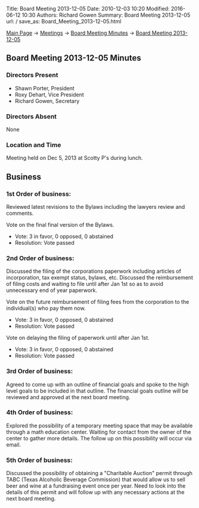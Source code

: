 Title: Board Meeting 2013-12-05
Date: 2010-12-03 10:20
Modified: 2016-06-12 10:30
Authors: Richard Gowen
Summary: Board Meeting 2013-12-05
url: /
save_as: Board_Meeting_2013-12-05.html

[Main Page](index.html) -\> [Meetings](Meetings.html)
-\> [Board Meeting Minutes](Board_Meeting_Minutes.html) -\> [Board Meeting 2013-12-05](Board_Meeting_2013-12-05.html)

Board Meeting 2013-12-05 Minutes
--------------------------------

### Directors Present

-   Shawn Porter, President
-   Roxy Dehart, Vice President
-   Richard Gowen, Secretary

### Directors Absent

None

### Location and Time

Meeting held on Dec 5, 2013 at Scotty P&#39;s during lunch.

Business
--------

### 1st Order of business:

Reviewed latest revisions to the Bylaws including the lawyers review and
comments.

Vote on the final final version of the Bylaws.

-   Vote: 3 in favor, 0 opposed, 0 abstained
-   Resolution: Vote passed

### 2nd Order of business:

Discussed the filing of the corporations paperwork including articles of
incorporation, tax exempt status, bylaws, etc. Discussed the
reimbursement of filing costs and waiting to file until after Jan 1st so
as to avoid unnecessary end of year paperwork.

Vote on the future reimbursement of filing fees from the corporation to
the individual(s) who pay them now.

-   Vote: 3 in favor, 0 opposed, 0 abstained
-   Resolution: Vote passed

Vote on delaying the filing of paperwork until after Jan 1st.

-   Vote: 3 in favor, 0 opposed, 0 abstained
-   Resolution: Vote passed

### 3rd Order of business:

Agreed to come up with an outline of financial goals and spoke to the
high level goals to be included in that outline. The financial goals
outline will be reviewed and approved at the next board meeting.

### 4th Order of business:

Explored the possibility of a temporary meeting space that may be
available through a math education center. Waiting for contact from the
owner of the center to gather more details. The follow up on this
possibility will occur via email.

### 5th Order of business:

Discussed the possibility of obtaining a "Charitable Auction" permit
through TABC (Texas Alcoholic Beverage Commission) that would allow us
to sell beer and wine at a fundraising event once per year. Need to look
into the details of this permit and will follow up with any necessary
actions at the next board meeting.
